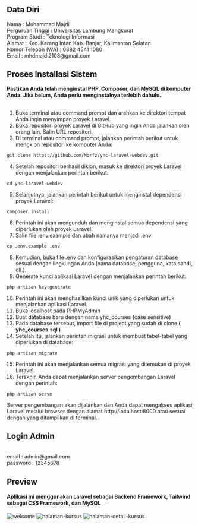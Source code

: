 <h2>Data Diri</h2>
Nama : Muhammad Majdi <br>
Perguruan Tinggi : Universitas Lambung Mangkurat <br>
Program Studi : Teknologi Informasi<br>
Alamat : Kec. Karang Intan Kab. Banjar, Kalimantan Selatan <br>
Nomor Telepon (WA) : 0882 4541 1080 <br>
Email : mhdmajdi2108@gmail.com

<h2>Proses Installasi Sistem</h2>
<b>Pastikan Anda telah menginstal PHP, Composer, dan MySQL di komputer Anda. Jika belum, Anda perlu menginstalnya terlebih dahulu.</b> <br>
<br>

1. Buka terminal atau command prompt dan arahkan ke direktori tempat Anda ingin menyimpan proyek Laravel.
2. Buka repositori proyek Laravel di GitHub yang ingin Anda jalankan oleh orang lain. Salin URL repositori.
3. Di terminal atau command prompt, jalankan perintah berikut untuk mengklon repositori ke komputer Anda:

<pre><code class="language-bash">git clone https://github.com/Morfz/yhc-laravel-webdev.git</code></pre>

4. Setelah repositori berhasil diklon, masuk ke direktori proyek Laravel dengan menjalankan perintah berikut:

<pre><code class="language-bash">cd yhc-laravel-webdev</code></pre>

5. Selanjutnya, jalankan perintah berikut untuk menginstal dependensi proyek Laravel:

<pre><code class="language-bash">composer install</code></pre>

6. Perintah ini akan mengunduh dan menginstal semua dependensi yang diperlukan oleh proyek Laravel.
7. Salin file .env.example dan ubah namanya menjadi .env:

<pre><code class="language-bash">cp .env.example .env</code></pre>

8. Kemudian, buka file .env dan konfigurasikan pengaturan database sesuai dengan lingkungan Anda (nama database, pengguna, kata sandi, dll.).
9. Generate kunci aplikasi Laravel dengan menjalankan perintah berikut:

<pre><code class="language-bash">php artisan key:generate</code></pre>

10. Perintah ini akan menghasilkan kunci unik yang diperlukan untuk menjalankan aplikasi Laravel.
11. Buka localhost pada PHPMyAdmin
12. Buat database baru dengan nama yhc_courses (case sensitive)
13. Pada database tersebut, import file di project yang sudah di clone <b>( yhc_courses.sql )</b>
14. Setelah itu, jalankan perintah migrasi untuk membuat tabel-tabel yang diperlukan di database:

<pre><code class="language-bash">php artisan migrate</code></pre>

15. Perintah ini akan menjalankan semua migrasi yang ditemukan di proyek Laravel.
16. Terakhir, Anda dapat menjalankan server pengembangan Laravel dengan perintah:

<pre><code class="language-bash">php artisan serve</code></pre>

Server pengembangan akan dijalankan dan Anda dapat mengakses aplikasi Laravel melalui browser dengan alamat http://localhost:8000 atau sesuai dengan yang ditampilkan di terminal.

<h2> Login Admin </h2>
<br>email : admin@gmail.com
<br>password : 12345678

<h2> Preview </h2>

<h4>
  Aplikasi ini menggunakan Laravel sebagai Backend Framework, Tailwind sebagai CSS Framework, dan MySQL<br>
</h4>

![welcome](https://github.com/Morfz/yhc-laravel-webdev/assets/100391684/8e9bb8d7-3064-4f72-9076-c5b551b87106)
![halaman-kursus](https://github.com/Morfz/yhc-laravel-webdev/assets/100391684/4c563dae-8d39-4ddd-a49d-60a47caff9be)
![halaman-detail-kursus](https://github.com/Morfz/yhc-laravel-webdev/assets/100391684/2e635cdb-7f0b-4174-b58e-3235fbccb687)
